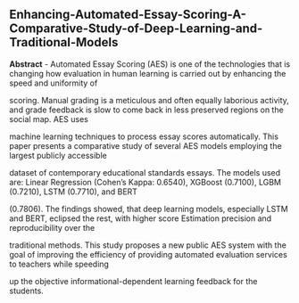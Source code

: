 ## Enhancing-Automated-Essay-Scoring-A-Comparative-Study-of-Deep-Learning-and-Traditional-Models

**Abstract** - Automated Essay Scoring (AES) is one of the technologies that is changing how evaluation in human learning is carried out by enhancing the speed and uniformity of

scoring. Manual grading is a meticulous and often equally laborious activity, and grade feedback is slow to come back in less preserved regions on the social map. AES uses 

machine learning techniques to process essay scores automatically. This paper presents a comparative study of several AES models employing the largest publicly accessible

dataset of contemporary educational standards essays. The models used are: Linear Regression (Cohen’s Kappa: 0.6540), XGBoost (0.7100), LGBM (0.7210), LSTM (0.7710), and BERT

(0.7806). The findings showed, that deep learning models, especially LSTM and BERT, eclipsed the rest, with higher score Estimation precision and reproducibility over the

traditional methods. This study proposes a new public AES system with the goal of improving the efficiency of providing automated evaluation services to teachers while speeding 

up the objective informational-dependent learning feedback for the students.
